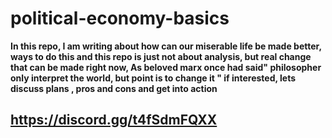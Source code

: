 # political-economy-basics

**In this repo, I am writing about how can our miserable life be  made better, ways to do this and this repo is just not about  analysis, but real change that can be made right now,
As beloved marx once had said" philosopher only interpret the world, but point is to change it " 
if interested,  lets discuss plans , pros and cons and get into action**

## https://discord.gg/t4fSdmFQXX


